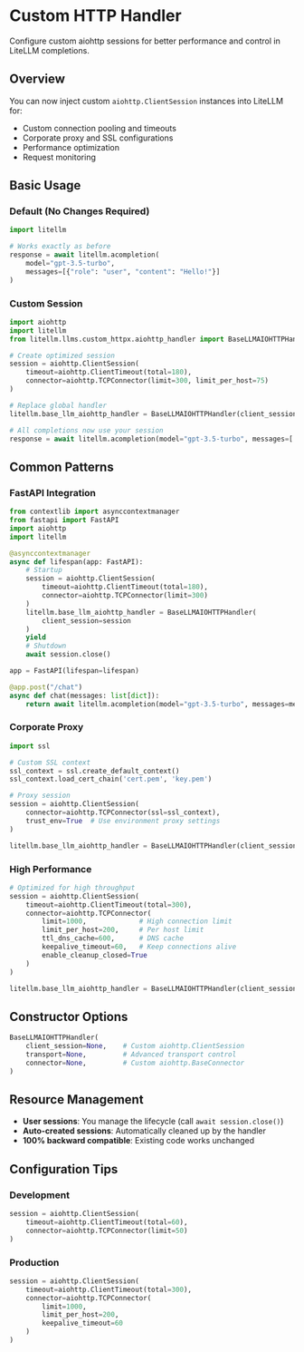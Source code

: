 # Custom HTTP Handler

Configure custom aiohttp sessions for better performance and control in LiteLLM completions.

## Overview

You can now inject custom `aiohttp.ClientSession` instances into LiteLLM for:
- Custom connection pooling and timeouts
- Corporate proxy and SSL configurations  
- Performance optimization
- Request monitoring

## Basic Usage

### Default (No Changes Required)
```python
import litellm

# Works exactly as before
response = await litellm.acompletion(
    model="gpt-3.5-turbo",
    messages=[{"role": "user", "content": "Hello!"}]
)
```

### Custom Session
```python
import aiohttp
import litellm
from litellm.llms.custom_httpx.aiohttp_handler import BaseLLMAIOHTTPHandler

# Create optimized session
session = aiohttp.ClientSession(
    timeout=aiohttp.ClientTimeout(total=180),
    connector=aiohttp.TCPConnector(limit=300, limit_per_host=75)
)

# Replace global handler
litellm.base_llm_aiohttp_handler = BaseLLMAIOHTTPHandler(client_session=session)

# All completions now use your session
response = await litellm.acompletion(model="gpt-3.5-turbo", messages=[...])
```

## Common Patterns

### FastAPI Integration
```python
from contextlib import asynccontextmanager
from fastapi import FastAPI
import aiohttp
import litellm

@asynccontextmanager
async def lifespan(app: FastAPI):
    # Startup
    session = aiohttp.ClientSession(
        timeout=aiohttp.ClientTimeout(total=180),
        connector=aiohttp.TCPConnector(limit=300)
    )
    litellm.base_llm_aiohttp_handler = BaseLLMAIOHTTPHandler(
        client_session=session
    )
    yield
    # Shutdown
    await session.close()

app = FastAPI(lifespan=lifespan)

@app.post("/chat")
async def chat(messages: list[dict]):
    return await litellm.acompletion(model="gpt-3.5-turbo", messages=messages)
```

### Corporate Proxy
```python
import ssl

# Custom SSL context
ssl_context = ssl.create_default_context()
ssl_context.load_cert_chain('cert.pem', 'key.pem')

# Proxy session
session = aiohttp.ClientSession(
    connector=aiohttp.TCPConnector(ssl=ssl_context),
    trust_env=True  # Use environment proxy settings
)

litellm.base_llm_aiohttp_handler = BaseLLMAIOHTTPHandler(client_session=session)
```

### High Performance
```python
# Optimized for high throughput
session = aiohttp.ClientSession(
    timeout=aiohttp.ClientTimeout(total=300),
    connector=aiohttp.TCPConnector(
        limit=1000,             # High connection limit
        limit_per_host=200,     # Per host limit
        ttl_dns_cache=600,      # DNS cache
        keepalive_timeout=60,   # Keep connections alive
        enable_cleanup_closed=True
    )
)

litellm.base_llm_aiohttp_handler = BaseLLMAIOHTTPHandler(client_session=session)
```

## Constructor Options

```python
BaseLLMAIOHTTPHandler(
    client_session=None,    # Custom aiohttp.ClientSession
    transport=None,         # Advanced transport control
    connector=None,         # Custom aiohttp.BaseConnector
)
```

## Resource Management

- **User sessions**: You manage the lifecycle (call `await session.close()`)
- **Auto-created sessions**: Automatically cleaned up by the handler
- **100% backward compatible**: Existing code works unchanged

## Configuration Tips

### Development
```python
session = aiohttp.ClientSession(
    timeout=aiohttp.ClientTimeout(total=60),
    connector=aiohttp.TCPConnector(limit=50)
)
```

### Production
```python
session = aiohttp.ClientSession(
    timeout=aiohttp.ClientTimeout(total=300),
    connector=aiohttp.TCPConnector(
        limit=1000,
        limit_per_host=200,
        keepalive_timeout=60
    )
)
```
